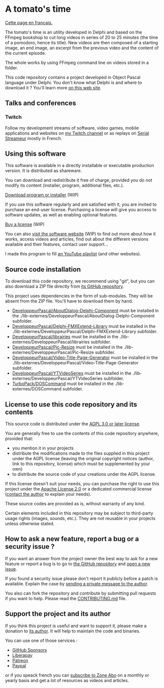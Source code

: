 # A tomato's time

[Cette page en français.](LISEZMOI.md)

The tomato's time is an utility developed in Delphi and based on the FFmpeg bookshop to cut long videos in series of 20 to 25 minutes (the time of a pomodoro, hence its title). New videos are then composed of a starting image, an end image, an excerpt from the previous video and the content of the current episode.

The whole works by using FFmpeg command line on videos stored in a folder.

This code repository contains a project developed in Object Pascal language under Delphi. You don't know what Delphi is and where to download it ? You'll learn more [on this web site](https://delphi-resources.developpeur-pascal.fr/).

## Talks and conferences

### Twitch

Follow my development streams of software, video games, mobile applications and websites on [my Twitch channel](https://www.twitch.tv/patrickpremartin) or as replays on [Serial Streameur](https://serialstreameur.fr) mostly in French.

## Using this software

This software is available in a directly installable or executable production version. It is distributed as shareware.

You can download and redistribute it free of charge, provided you do not modify its content (installer, program, additional files, etc.).

[Download program or installer](DDD) (WIP)

If you use this software regularly and are satisfied with it, you are invited to purchase an end-user license. Purchasing a license will give you access to software updates, as well as enabling optional features.

[Buy a license](FFF) (WIP)

You can also [visit the software website](EEE) (WIP) to find out more about how it works, access videos and articles, find out about the different versions available and their features, contact user support...

I made this program to fill [an YouTube playlist](https://www.youtube.com/playlist?list=PLI4jHydEwwtXKEELbExiToJSTjEF2CXWy) (and other websites).

## Source code installation

To download this code repository, we recommend using "git", but you can also download a ZIP file directly from [its GitHub repository](https://github.com/DeveloppeurPascal/LeTempsDUneTomate).

This project uses dependencies in the form of sub-modules. They will be absent from the ZIP file. You'll have to download them by hand.

* [DeveloppeurPascal/AboutDialog-Delphi-Component](https://github.com/DeveloppeurPascal/AboutDialog-Delphi-Component) must be installed in the ./lib-externes/DeveloppeurPascal/AboutDialog-Delphi-Component subfolder.
* [DeveloppeurPascal/Delphi-FMXExtend-Library](https://github.com/DeveloppeurPascal/Delphi-FMXExtend-Library) must be installed in the ./lib-externes/DeveloppeurPascal/Delphi-FMXExtend-Library subfolder.
* [DeveloppeurPascal/librairies](https://github.com/DeveloppeurPascal/librairies) must be installed in the ./lib-externes/DeveloppeurPascal/librairies subfolder.
* [DeveloppeurPascal/Pic-Resize](https://github.com/DeveloppeurPascal/Pic-Resize) must be installed in the ./lib-externes/DeveloppeurPascal/Pic-Resize subfolder.
* [DeveloppeurPascal/Video-Title-Page-Generator](https://github.com/DeveloppeurPascal/Video-Title-Page-Generator) must be installed in the ./lib-externes/DeveloppeurPascal/Video-Title-Page-Generator subfolder.
* [DeveloppeurPascal/YTVideoSeries](https://github.com/DeveloppeurPascal/YTVideoSeries) must be installed in the ./lib-externes/DeveloppeurPascal/YTVideoSeries subfolder.
* [TurboPack/DOSCommand](https://github.com/TurboPack/DOSCommand) must be installed in the ./lib-externes/DOSCommand subfolder.

## License to use this code repository and its contents

This source code is distributed under the [AGPL 3.0 or later license](https://choosealicense.com/licenses/agpl-3.0/).

You are generally free to use the contents of this code repository anywhere, provided that:
* you mention it in your projects
* distribute the modifications made to the files supplied in this project under the AGPL license (leaving the original copyright notices (author, link to this repository, license) which must be supplemented by your own)
* to distribute the source code of your creations under the AGPL license.

If this license doesn't suit your needs, you can purchase the right to use this project under the [Apache License 2.0](https://choosealicense.com/licenses/apache-2.0/) or a dedicated commercial license ([contact the author](https://developpeur-pascal.fr/nous-contacter.php) to explain your needs).

These source codes are provided as is, without warranty of any kind.

Certain elements included in this repository may be subject to third-party usage rights (images, sounds, etc.). They are not reusable in your projects unless otherwise stated.

## How to ask a new feature, report a bug or a security issue ?

If you want an answer from the project owner the best way to ask for a new feature or report a bug is to go to [the GitHub repository](https://github.com/DeveloppeurPascal/LeTempsDUneTomate) and [open a new issue](https://github.com/DeveloppeurPascal/LeTempsDUneTomate/issues).

If you found a security issue please don't report it publicly before a patch is available. Explain the case by [sending a private message to the author](https://developpeur-pascal.fr/nous-contacter.php).

You also can fork the repository and contribute by submitting pull requests if you want to help. Please read the [CONTRIBUTING.md](CONTRIBUTING.md) file.

## Support the project and its author

If you think this project is useful and want to support it, please make a donation to [its author](https://github.com/DeveloppeurPascal). It will help to maintain the code and binaries.

You can use one of those services :

* [GitHub Sponsors](https://github.com/sponsors/DeveloppeurPascal)
* [Liberapay](https://liberapay.com/PatrickPremartin)
* [Patreon](https://www.patreon.com/patrickpremartin)
* [Paypal](https://www.paypal.com/paypalme/patrickpremartin)

or if you speack french you can [subscribe to Zone Abo](https://zone-abo.fr/nos-abonnements.php) on a monthly or yearly basis and get a lot of resources as videos and articles.

